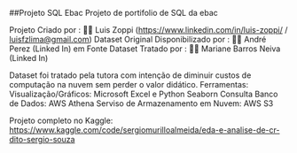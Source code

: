 ##Projeto SQL Ebac
Projeto de portifolio de SQL da ebac

Projeto Criado por : 👨‍💻 Luis Zoppi (https://www.linkedin.com/in/luis-zoppi/ / luisfzlima@gmail.com)
Dataset Original Disponibilizado por : 👨‍🏫 André Perez (Linked In) em Fonte
Dataset Tratado por : 👩‍🏫 Mariane Barros Neiva (Linked In)

Dataset foi tratado pela tutora com intenção de diminuir custos de computação na nuvem sem perder o valor didático.
Ferramentas:
Visualização/Gráficos: Microsoft Excel e Python Seaborn
Consulta Banco de Dados: AWS Athena
Serviso de Armazenamento em Nuvem: AWS S3

Projeto completo no Kaggle:
https://www.kaggle.com/code/sergiomurilloalmeida/eda-e-analise-de-cr-dito-sergio-souza
